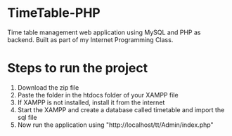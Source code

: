 # TimeTable-PHP
Time table management web application using MySQL and PHP as backend. Built as part of my Internet Programming Class.
# Steps to run the project
1. Download the zip file
2. Paste the folder in the htdocs folder of your XAMPP file
3. If XAMPP is not installed, install it from the internet
4. Start the XAMPP and create a database called timetable and import the sql file
5. Now run the application using "http://localhost/tt/Admin/index.php"
